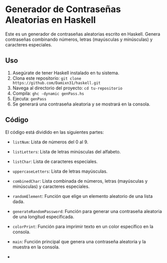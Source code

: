 # Generador de Contraseñas Aleatorias en Haskell

Este es un generador de contraseñas aleatorias escrito en Haskell. Genera contraseñas combinando números, letras (mayúsculas y minúsculas) y caracteres especiales.

## Uso

1. Asegúrate de tener Haskell instalado en tu sistema.
2. Clona este repositorio: `git clone https://github.com/Damixn31/haskell.git`
3. Navega al directorio del proyecto: `cd tu-repositorio`
4. Compila: `ghc -dynamic genPass.hs`
5. Ejecuta: `genPass`
6. Se generará una contraseña aleatoria y se mostrará en la consola.

## Código

El código está dividido en las siguientes partes:

- `listNum`: Lista de números del 0 al 9.
- `listLetters`: Lista de letras minúsculas del alfabeto.
- `listChar`: Lista de caracteres especiales.
- `uppercaseLetters`: Lista de letras mayúsculas.
- `combinedChar`: Lista combinada de números, letras (mayúsculas y minúsculas) y caracteres especiales.
- `randomElement`: Función que elige un elemento aleatorio de una lista dada.
- `generateRandomPassword`: Función para generar una contraseña aleatoria de una longitud especificada.
- `colorPrint`: Función para imprimir texto en un color específico en la consola.
- `main`: Función principal que genera una contraseña aleatoria y la muestra en la consola.

- 
